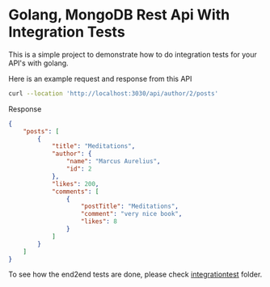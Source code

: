 # Golang, MongoDB Rest Api With Integration Tests

This is a simple project to demonstrate how to do integration tests
for your API's with golang.

Here is an example request and response from this API


```bash
curl --location 'http://localhost:3030/api/author/2/posts'
```

Response

```json
{
    "posts": [
        {
            "title": "Meditations",
            "author": {
                "name": "Marcus Aurelius",
                "id": 2
            },
            "likes": 200,
            "comments": [
                {
                    "postTitle": "Meditations",
                    "comment": "very nice book",
                    "likes": 8
                }
            ]
        }
    ]
}
```

To see how the end2end tests are done, please check [integrationtest](internal/controllers/integration_test) folder.

